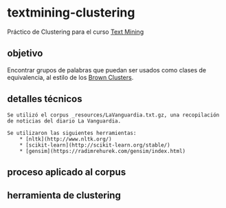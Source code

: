 # textmining-clustering

Práctico de Clustering para el curso [Text Mining](https://sites.google.com/view/mdt2017)

## objetivo

Encontrar grupos de palabras que puedan ser usados como clases de equivalencia, al estilo de los [Brown Clusters](https://en.wikipedia.org/wiki/Brown_clustering).

## detalles técnicos

	Se utilizó el corpus _resources/LaVanguardia.txt.gz, una recopilación de noticias del diario La Vanguardia.

	Se utilizaron las siguientes herramientas:
		* [nltk](http://www.nltk.org/)
		* [scikit-learn](http://scikit-learn.org/stable/)
		* [gensim](https://radimrehurek.com/gensim/index.html)

## proceso aplicado al corpus


## herramienta de clustering
